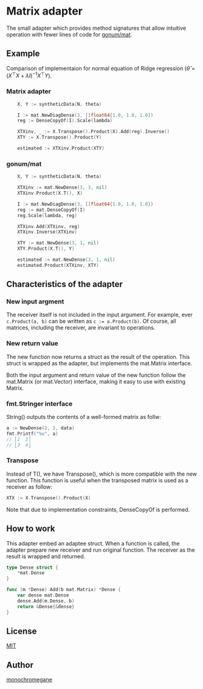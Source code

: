 # Matrix adapter

The small adapter which provides method signatures that allow intuitive operation with fewer lines of code for [gonum/mat](https://github.com/gonum/gonum/tree/master/mat).

## Example

Comparison of implementaion for normal equation of Ridge regression ($\hat{\theta} = (X^{\top}X + \lambda I)^{-1} X^{\top}Y$).

### Matrix adapter

```go
	X, Y := syntheticData(N, theta)

	I := mat.NewDiagDense(3, []float64{1.0, 1.0, 1.0})
	reg := DenseCopyOf(I).Scale(lambda)

	XTXinv, _ := X.Transpose().Product(X).Add(reg).Inverse()
	XTY := X.Transpose().Product(Y)

	estimated := XTXinv.Product(XTY)
```

### gonum/mat

```go
	X, Y := syntheticData(N, theta)

	XTXinv := mat.NewDense(3, 3, nil)
	XTXinv.Product(X.T(), X)

	I := mat.NewDiagDense(3, []float64{1.0, 1.0, 1.0})
	reg := mat.DenseCopyOf(I)
	reg.Scale(lambda, reg)

	XTXinv.Add(XTXinv, reg)
	XTXinv.Inverse(XTXinv)

	XTY := mat.NewDense(3, 1, nil)
	XTY.Product(X.T(), Y)

	estimated := mat.NewDense(3, 1, nil)
	estimated.Product(XTXinv, XTY)
```

## Characteristics of the adapter

### New input argment

The receiver itself is not included in the input argument.
For example, ever `c.Product(a, b)` can be written as `c := a.Product(b)`.
Of course, all matrices, including the receiver, are invariant to operations.

### New return value

The new function now returns a struct as the result of the operation.
This struct is wrapped as the adapter, but implements the mat.Matrix interface.

Both the input argument and return value of the new function follow the mat.Matrix (or mat.Vector) interface, making it easy to use with existing Matrix.

### fmt.Stringer interface

String() outputs the contents of a well-formed matrix as follw:

```go
a := NewDense(2, 2, data)
fmt.Printf("%v", a)
// ⎡1  2⎤
// ⎣3  4⎦
```

### Transpose

Instead of T(), we have Transpose(), which is more compatible with the new function.
This function is useful when the transposed matrix is used as a receiver as follow:

```go
XTX := X.Transpose().Product(X)
```

Note that due to implementation constraints, DenseCopyOf is performed.

## How to work

This adapter embed an adaptee struct.
When a function is called, the adapter prepare new receiver and run original function.
The receiver as the result is wrapped and returned.

```go
type Dense struct {
	*mat.Dense
}

func (m *Dense) Add(b mat.Matrix) *Dense {
	var dense mat.Dense
	dense.Add(m.Dense, b)
	return &Dense{&dense}
}
```

## License

[MIT](https://github.com/monochromegane/mat/blob/master/LICENSE)

## Author

[monochromegane](https://github.com/monochromegane)
